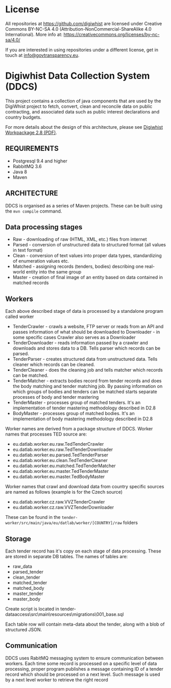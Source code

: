 # License

All repositories at https://github.com/digiwhist are licensed under Creative Commons BY-NC-SA 4.0 (Attribution-NonCommercial-ShareAlike 4.0 International). 
More info at: https://creativecommons.org/licenses/by-nc-sa/4.0/ 

If you are interested in using repositories under a different license, get in touch at info@govtransparency.eu.

Digiwhist Data Collection System (DDCS)
=======================================

This project contains a collection of java components that are used by the DigiWhist project to fetch, convert, clean and reconcile data on public contracting, and associated data such as public interest declarations and country budgets. 

For more details about the design of this architecture, please see [Digiwhist Workpackage 2.8 (PDF)](https://github.com/digiwhist/wp2_documents/blob/master/d2_8.pdf).

REQUIREMENTS
-------------------------------------------------------
- Postgresql 9.4 and higher
- RabbitMQ 3.6
- Java 8
- Maven

ARCHITECTURE
-------------------------------------------------------
DDCS is organised as a series of Maven projects. These can be built using the `mvn compile` command. 

Data processing stages
-------------------------------------------------------

* Raw - downloading of raw (HTML, XML, etc.) files from internet
* Parsed - conversion of unstructured data to structured format (all values in text format)
* Clean - conversion of text values into proper data types, standardizing of enumeration values etc.
* Matched - assigning records (tenders, bodies) describing one real-world entity into the same group
* Master - creation of final image of an entity based on data contained in matched records

Workers
-------------------------------------------------------
Each above described stage of data is processed by a standalone program called worker

- TenderCrawler - crawls a website, FTP server or reads from an API and passes information of what should be downloaded to Downloader
                 - in some specific cases Crawler also serves as a Downloader
- TenderDownloader - reads information passed by a crawler and downloads and stores data to a DB. Tells parser which records can be parsed.
- TenderParser - creates structured data from unstructured data. Tells cleaner which records can be cleaned.
- TenderCleaner - does the cleaning job and tells matcher which records can be matched.
- TenderMatcher - extracts bodies record from tender records and does the body matching and tender matching job. By passing information on which groups of bodies and tenders can be matched starts separate processes of body and tender mastering
- TenderMaster - processes group of matched tenders. It's an implementation of tender mastering methodology described in D2.8
- BodyMaster - processes group of matched bodies. It's an implementation of body mastering methodology described in D2.8

Worker names are derived from a package structure of DDCS. Worker names that processes TED source are: 

- eu.datlab.worker.eu.raw.TedTenderCrawler
- eu.datlab.worker.eu.raw.TedTenderDownloader
- eu.datlab.worker.eu.parsed.TedTenderParser
- eu.datlab.worker.eu.clean.TedTenderCleaner
- eu.datlab.worker.eu.matched.TedTenderMatcher
- eu.datlab.worker.eu.master.TedTenderMaster
- eu.datlab.worker.eu.master.TedBodyMaster

Worker names that crawl and download data from country specific sources are named as follows (example is for the Czech source)

- eu.datlab.worker.cz.raw.VVZTenderCrawler
- eu.datlab.worker.cz.raw.VVZTenderDownloader

These can be found in the `tender-worker/src/main/java/eu/datlab/worker/[COUNTRY]/raw` folders

Storage
-------------------------------------------------------
Each tender record has it's copy on each stage of data processing. These are stored in separate DB tables. The names of tables are:

- raw_data
- parsed_tender
- clean_tender
- matched_tender
- matched_body
- master_tender
- master_body

Create script is located in tender-dataaccess\src\main\resources\migrations\001_base.sql

Each table row will contain meta-data about the tender, along with a blob of structured JSON. 

Communication
-------------------------------------------------------
DDCS uses RabitMQ messaging system to ensure communication between workers.
Each time some record is processed on a specific level of data processing, proper program publishes a message containing ID of a tender record which should be processed on a next level. Such message is used by a next level worker to retrieve the right record
